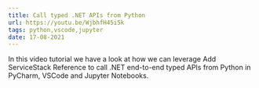 ```yaml
---
title: Call typed .NET APIs from Python
url: https://youtu.be/WjbhfH45i5k
tags: python,vscode,jupyter
date: 17-08-2021
---
```


In this video tutorial we have a look at how we can leverage Add ServiceStack Reference 
to call .NET end-to-end typed APIs from Python in PyCharm, VSCode and Jupyter Notebooks.
